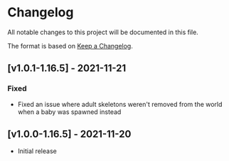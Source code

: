 # Changelog
All notable changes to this project will be documented in this file.

The format is based on [Keep a Changelog].

## [v1.0.1-1.16.5] - 2021-11-21
### Fixed
- Fixed an issue where adult skeletons weren't removed from the world when a baby was spawned instead

## [v1.0.0-1.16.5] - 2021-11-20
- Initial release

[Keep a Changelog]: https://keepachangelog.com/en/1.0.0/
